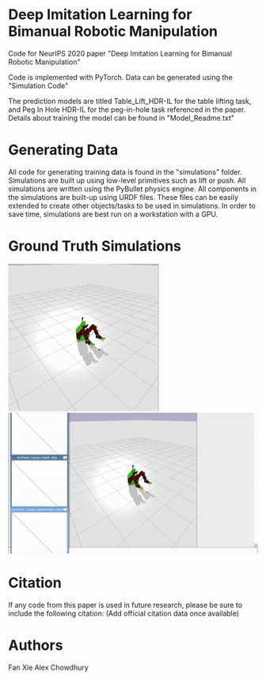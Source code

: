# Deep Imitation Learning for Bimanual Robotic Manipulation

Code for NeurIPS 2020 paper "Deep Imitation Learning for Bimanual Robotic Manipulation"

Code is implemented with PyTorch. Data can be generated using the "Simulation Code"


The prediction models are titled Table_Lift_HDR-IL for the table lifting task, and Peg In Hole HDR-IL for the peg-in-hole task referenced in the paper. Details about training the model can be found in "Model_Readme.txt"

# Generating Data

All code for generating training data is found in the "simulations" folder. Simulations are built up using low-level primitives such as lift or push. All simulations are written using the PyBullet physics engine. All components in the simulations are built-up using URDF files. These files can be easily extended to create other objects/tasks to be used in simulations. In order to save time, simulations are best run on a workstation with a GPU.


# Ground Truth Simulations 
![](tablelift.gif)   ![](tableliftconnect.gif)

# Citation
If any code from this paper is used in future research, please be sure to include the following citation:
(Add official citation data once available)

# Authors

Fan Xie
Alex Chowdhury








